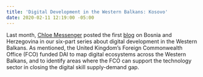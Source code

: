 ```yaml
---
title: 'Digital Development in the Western Balkans: Kosovo'
date: 2020-02-11 12:19:00 -05:00
---
```


Last month, [Chloe Messenger](http://dai-global-digital.com/authors/chloe-messenger/) posted the first [blog](http://dai-global-digital.com/digital-development-in-the-western-balkans-bosnia-and-herzegovina.html) on Bosnia and Herzegovina in our six-part series about digital development in the Western Balkans. As mentioned, the United Kingdom’s Foreign Commonwealth Office (FCO) funded DAI to map digital ecosystems across the Western Balkans, and to identify areas where the FCO can support the technology sector in closing the digital skill supply-demand gap.